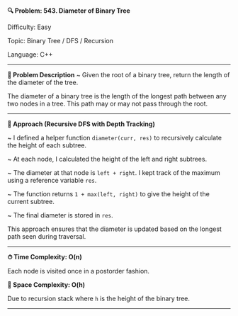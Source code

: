 **🔍 Problem: 543. Diameter of Binary Tree**

Difficulty: Easy

Topic: Binary Tree / DFS / Recursion

Language: C++

---------------------------------------------------------------------------------------------------------------------------

**📄 Problem Description** ~ 
Given the root of a binary tree, return the length of the diameter of the tree.

The diameter of a binary tree is the length of the longest path between any two nodes in a tree. This path may or may not pass through the root.

---------------------------------------------------------------------------------------------------------------------------

**🚀 Approach (Recursive DFS with Depth Tracking)**

~ I defined a helper function `diameter(curr, res)` to recursively calculate the height of each subtree.

~ At each node, I calculated the height of the left and right subtrees.

~ The diameter at that node is `left + right`. I kept track of the maximum using a reference variable `res`.

~ The function returns `1 + max(left, right)` to give the height of the current subtree.

~ The final diameter is stored in `res`.

This approach ensures that the diameter is updated based on the longest path seen during traversal.

---------------------------------------------------------------------------------------------------------------------------

**⏱ Time Complexity: O(n)**

Each node is visited once in a postorder fashion.

**💾 Space Complexity: O(h)**

Due to recursion stack where `h` is the height of the binary tree.

---------------------------------------------------------------------------------------------------------------------------
